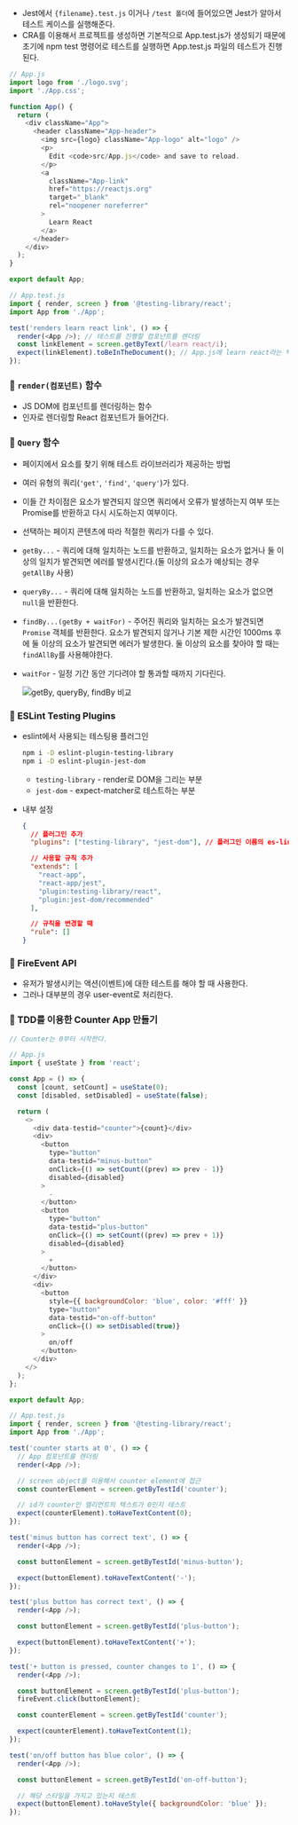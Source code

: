 - Jest에서 `{filename}.test.js` 이거나 `/test 폴더`에 들어있으면 Jest가 알아서 테스트 케이스를 실행해준다.
- CRA를 이용해서 프로젝트를 생성하면 기본적으로 App.test.js가 생성되기 때문에 초기에 npm test 명령어로 테스트를 실행하면 App.test.js 파일의 테스트가 진행된다.

```javascript
// App.js
import logo from './logo.svg';
import './App.css';

function App() {
  return (
    <div className="App">
      <header className="App-header">
        <img src={logo} className="App-logo" alt="logo" />
        <p>
          Edit <code>src/App.js</code> and save to reload.
        </p>
        <a
          className="App-link"
          href="https://reactjs.org"
          target="_blank"
          rel="noopener noreferrer"
        >
          Learn React
        </a>
      </header>
    </div>
  );
}

export default App;

// App.test.js
import { render, screen } from '@testing-library/react';
import App from './App';

test('renders learn react link', () => {
  render(<App />); // 테스트를 진행할 컴포넌트를 렌더링
  const linkElement = screen.getByText(/learn react/i);
  expect(linkElement).toBeInTheDocument(); // App.js에 learn react라는 텍스트가 있는지 확인
});
```

### 📌 `render(컴포넌트)` 함수

- JS DOM에 컴포넌트를 렌더링하는 함수
- 인자로 렌더링할 React 컴포넌트가 들어간다.

### 📌 `Query` 함수

- 페이지에서 요소를 찾기 위해 테스트 라이브러리가 제공하는 방법
- 여러 유형의 쿼리(`'get'`, `'find'`, `'query'`)가 있다.
- 이들 간 차이점은 요소가 발견되지 않으면 쿼리에서 오류가 발생하는지 여부 또는 Promise를 반환하고 다시 시도하는지 여부이다.
- 선택하는 페이지 콘텐츠에 따라 적절한 쿼리가 다를 수 있다.
- `getBy...` - 쿼리에 대해 일치하는 노드를 반환하고, 일치하는 요소가 없거나 둘 이상의 일치가 발견되면 에러를 발생시킨다.(둘 이상의 요소가 예상되는 경우 `getAllBy` 사용)
- `queryBy...` - 쿼리에 대해 일치하는 노드를 반환하고, 일치하는 요소가 없으면 `null`을 반환한다.
- `findBy...(getBy + waitFor)` - 주어진 쿼리와 일치하는 요소가 발견되면 `Promise` 객체를 반환한다. 요소가 발견되지 않거나 기본 제한 시간인 1000ms 후에 둘 이상의 요소가 발견되면 에러가 발생한다. 둘 이상의 요소를 찾아야 할 때는 `findAllBy`를 사용해야한다.
- `waitFor` - 일정 기간 동안 기다려야 할 통과할 때까지 기다린다.

  <img alt="getBy, queryBy, findBy 비교" src="https://user-images.githubusercontent.com/89335307/206975978-70929b6b-c2bb-4cd3-8e96-d5cb595c3c95.png">

### 📌 ESLint Testing Plugins

- eslint에서 사용되는 테스팅용 플러그인
  ```bash
  npm i -D eslint-plugin-testing-library
  npm i -D eslint-plugin-jest-dom
  ```
  - `testing-library` - render로 DOM을 그리는 부분
  - `jest-dom` - expect-matcher로 테스트하는 부분
- 내부 설정

  ```json
  {
    // 플러그인 추가
    "plugins": ["testing-library", "jest-dom"], // 플러그인 이름의 es-lint를 제외하고 작성

    // 사용할 규칙 추가
    "extends": [
      "react-app",
      "react-app/jest",
      "plugin:testing-library/react",
      "plugin:jest-dom/recommended"
    ],

    // 규칙을 변경할 때
    "rule": []
  }
  ```

### 📌 FireEvent API

- 유저가 발생시키는 액션(이벤트)에 대한 테스트를 해야 할 때 사용한다.
- 그러나 대부분의 경우 user-event로 처리한다.

### 📌 TDD를 이용한 Counter App 만들기

```javascript
// Counter는 0부터 시작한다.

// App.js
import { useState } from 'react';

const App = () => {
  const [count, setCount] = useState(0);
  const [disabled, setDisabled] = useState(false);

  return (
    <>
      <div data-testid="counter">{count}</div>
      <div>
        <button
          type="button"
          data-testid="minus-button"
          onClick={() => setCount((prev) => prev - 1)}
          disabled={disabled}
        >
          -
        </button>
        <button
          type="button"
          data-testid="plus-button"
          onClick={() => setCount((prev) => prev + 1)}
          disabled={disabled}
        >
          +
        </button>
      </div>
      <div>
        <button
          style={{ backgroundColor: 'blue', color: '#fff' }}
          type="button"
          data-testid="on-off-button"
          onClick={() => setDisabled(true)}
        >
          on/off
        </button>
      </div>
    </>
  );
};

export default App;

// App.test.js
import { render, screen } from '@testing-library/react';
import App from './App';

test('counter starts at 0', () => {
  // App 컴포넌트를 렌더링
  render(<App />);

  // screen object를 이용해서 counter element에 접근
  const counterElement = screen.getByTestId('counter');

  // id가 counter인 엘리먼트의 텍스트가 0인지 테스트
  expect(counterElement).toHaveTextContent(0);
});

test('minus button has correct text', () => {
  render(<App />);

  const buttonElement = screen.getByTestId('minus-button');

  expect(buttonElement).toHaveTextContent('-');
});

test('plus button has correct text', () => {
  render(<App />);

  const buttonElement = screen.getByTestId('plus-button');

  expect(buttonElement).toHaveTextContent('+');
});

test('+ button is pressed, counter changes to 1', () => {
  render(<App />);

  const buttonElement = screen.getByTestId('plus-button');
  fireEvent.click(buttonElement);

  const counterElement = screen.getByTestId('counter');

  expect(counterElement).toHaveTextContent(1);
});

test('on/off button has blue color', () => {
  render(<App />);

  const buttonElement = screen.getByTestId('on-off-button');

  // 해당 스타일을 가지고 있는지 테스트
  expect(buttonElement).toHaveStyle({ backgroundColor: 'blue' });
});
```
